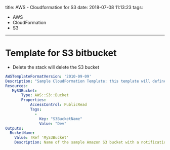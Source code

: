 title: AWS - Cloudformation for S3
date: 2018-07-08 11:13:23
tags:
- AWS
- CloudFormation
- S3
---


# Template for S3 bitbucket

* Delete the stack will delete the S3 bucket

```yaml
AWSTemplateFormatVersion: '2010-09-09'
Description: "Sample CloudFormation Template: this template will define a statck with S3 bucket"
Resources:
   MyS3Bucket:
       Type: AWS::S3::Bucket
       Properties:
           AccessControl: PublicRead
           Tags:
             -
               Key: "S3BucketName"
               Value: "Dev"             
Outputs:
  BucketName:
    Value: !Ref 'MyS3Bucket'
    Description: Name of the sample Amazon S3 bucket with a notification configuration.
```
